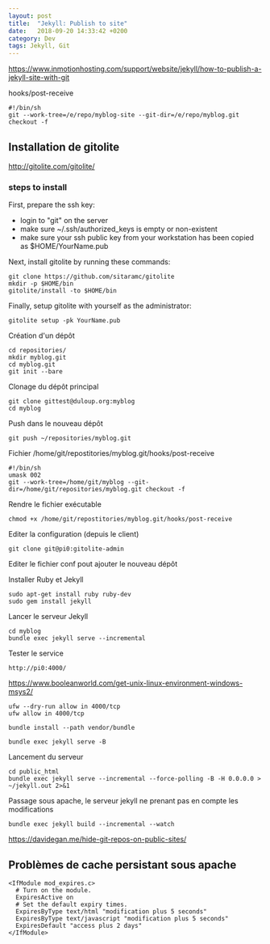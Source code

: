 ```yaml
---
layout: post
title:  "Jekyll: Publish to site"
date:   2018-09-20 14:33:42 +0200
category: Dev
tags: Jekyll, Git
---
```


<https://www.inmotionhosting.com/support/website/jekyll/how-to-publish-a-jekyll-site-with-git>

hooks/post-receive

	#!/bin/sh
	git --work-tree=/e/repo/myblog-site --git-dir=/e/repo/myblog.git checkout -f
	


## Installation de gitolite

<http://gitolite.com/gitolite/>

### steps to install

First, prepare the ssh key:

* login to "git" on the server
* make sure ~/.ssh/authorized_keys is empty or non-existent
* make sure your ssh public key from your workstation has been copied as $HOME/YourName.pub

Next, install gitolite by running these commands:

	git clone https://github.com/sitaramc/gitolite
	mkdir -p $HOME/bin
	gitolite/install -to $HOME/bin

Finally, setup gitolite with yourself as the administrator:

	gitolite setup -pk YourName.pub
	
Création d'un dépôt
	
	cd repositories/
	mkdir myblog.git
	cd myblog.git
	git init --bare
	
Clonage du dépôt principal
	
	git clone gittest@duloup.org:myblog
	cd myblog

Push dans le nouveau dépôt

	git push ~/repositories/myblog.git
	
Fichier /home/git/repostitories/myblog.git/hooks/post-receive

	#!/bin/sh
	umask 002
	git --work-tree=/home/git/myblog --git-dir=/home/git/repositories/myblog.git checkout -f

Rendre le fichier exécutable

	chmod +x /home/git/repostitories/myblog.git/hooks/post-receive
	
Editer la configuration (depuis le client)

	git clone git@pi0:gitolite-admin
	
Editer le fichier conf pout ajouter le nouveau dépôt

Installer Ruby et Jekyll
	
	sudo apt-get install ruby ruby-dev
	sudo gem install jekyll
	
Lancer le serveur Jekyll

	cd myblog
	bundle exec jekyll serve --incremental

Tester le service

	http://pi0:4000/

<https://www.booleanworld.com/get-unix-linux-environment-windows-msys2/>

	ufw --dry-run allow in 4000/tcp
	ufw allow in 4000/tcp

	bundle install --path vendor/bundle
	
	bundle exec jekyll serve -B

Lancement du serveur

	cd public_html
	bundle exec jekyll serve --incremental --force-polling -B -H 0.0.0.0 > ~/jekyll.out 2>&1

Passage sous apache, le serveur jekyll ne prenant pas en compte les modifications

	bundle exec jekyll build --incremental --watch

<https://davidegan.me/hide-git-repos-on-public-sites/>

## Problèmes de cache persistant sous apache

```
<IfModule mod_expires.c>
  # Turn on the module.
  ExpiresActive on
  # Set the default expiry times.
  ExpiresByType text/html "modification plus 5 seconds"
  ExpiresByType text/javascript "modification plus 5 seconds"
  ExpiresDefault "access plus 2 days"
</IfModule>
```

